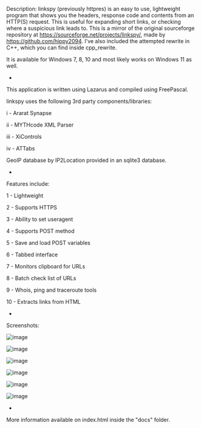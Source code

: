 Description: linkspy (previously httpres) is an easy to use, lightweight program that shows you the headers, response code and contents from an HTTP(S) request. This is useful for expanding short links, or checking where a suspicious link leads to. This is a mirror of the original sourceforge repository at https://sourceforge.net/projects/linkspy/, made by https://github.com/hippy2094. I've also included the attempted rewrite in C++, which you can find inside cpp_rewrite.

It is available for Windows 7, 8, 10 and most likely works on Windows 11 as well.

-

This application is written using Lazarus and compiled using FreePascal.

linkspy uses the following 3rd party components/libraries:

i - Ararat Synapse 

ii - MYTHcode XML Parser 

iii - XiControls

iv - ATTabs

GeoIP database by IP2Location provided in an sqlite3 database.

-

Features include:

1 - Lightweight

2 - Supports HTTPS

3 - Ability to set useragent

4 - Supports POST method

5 - Save and load POST variables

6 - Tabbed interface

7 - Monitors clipboard for URLs

8 - Batch check list of URLs

9 - Whois, ping and traceroute tools

10 - Extracts links from HTML

-

Screenshots:

![image](https://github.com/cyberhardt/linkspy/assets/107224222/79ff02aa-0427-4942-b8e9-c0149abaff74)

![image](https://github.com/cyberhardt/linkspy/assets/107224222/ea7d7aaf-c99c-4d3c-a96b-ef5397de4e9e)

![image](https://github.com/cyberhardt/linkspy/assets/107224222/e2c0fa52-e6f5-4608-b168-90096e28ee25)

![image](https://github.com/cyberhardt/linkspy/assets/107224222/bbaa9f20-2bb1-4b55-85f6-53e3634eee37)

![image](https://github.com/cyberhardt/linkspy/assets/107224222/7b4ce990-da2a-42bf-9dbf-f334965a11e4)

![image](https://github.com/cyberhardt/linkspy/assets/107224222/2112f5b0-2405-4720-a3e4-5a0f533fbb37)

-

More information available on index.html inside the "docs" folder.
